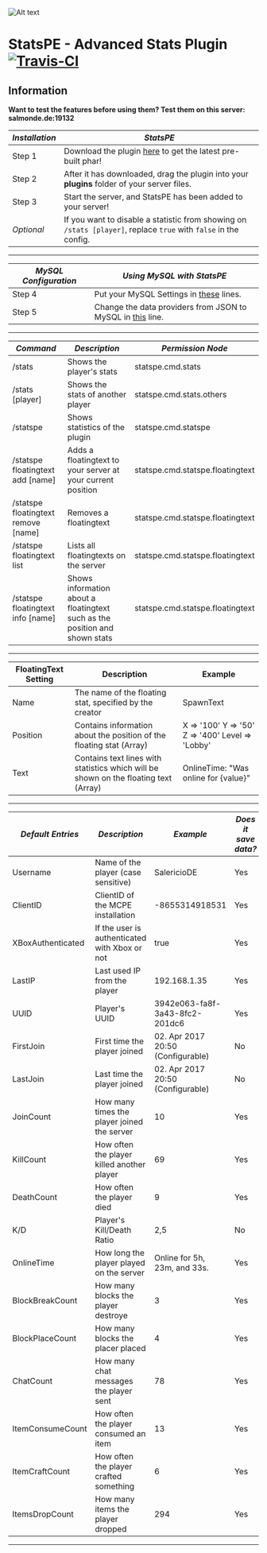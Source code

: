 ![Alt text](https://salmonde.de/MCPE-Plugins/Pictures/StatsPE/StatsPE.png "StatsPE Icon")

# StatsPE - Advanced Stats Plugin [![Travis-CI](https://travis-ci.org/SalmonDE/StatsPE.svg?branch=master)](https://travis-ci.org/SalmonDE/StatsPE)

## Information

**Want to test the features before using them? Test them on this server: salmonde.de:19132**

**_Installation_** | **_StatsPE_**
------------------ | -------------------------------------------------------------------------------------------------------------------
Step 1             | Download the plugin [here](https://github.com/SalmonDE/StatsPE/releases/latest/) to get the latest pre-built phar!
Step 2             | After it has downloaded, drag the plugin into your **plugins** folder of your server files.
Step 3             | Start the server, and StatsPE has been added to your server!
_Optional_         | If you want to disable a statistic from showing on `/stats [player]`, replace `true` with `false` in the config.

--------------------------------------------------------------------------------

**_MySQL Configuration_** | **_Using MySQL with StatsPE_**
------------------------- | ---------------------------------------------------------------------------------------------------------------------------------------
Step 4                    | Put your MySQL Settings in [these](https://github.com/SalmonDE/StatsPE/blob/master/resources/config.yml#L35-L38) lines.
Step 5                    | Change the data providers from JSON to MySQL in [this](https://github.com/SalmonDE/StatsPE/blob/master/resources/config.yml#L28) line.

--------------------------------------------------------------------------------

**_Command_**                       | **_Description_**                                                                          | **_Permission Node_**
----------------------------------- | ------------------------------------------------------------------------------------------ | ------------------------------
/stats                              | Shows the player's stats                                                                   | statspe.cmd.stats
/stats [player]                     | Shows the stats of another player                                                          | statspe.cmd.stats.others
/statspe                            | Shows statistics of the plugin                                                             | statspe.cmd.statspe
/statspe floatingtext add [name]    | Adds a floatingtext to your server at your current position                                | statspe.cmd.statspe.floatingtext
/statspe floatingtext remove [name] | Removes a floatingtext                                                                     | statspe.cmd.statspe.floatingtext
/statspe floatingtext list          | Lists all floatingtexts on the server                                                      | statspe.cmd.statspe.floatingtext
/statspe floatingtext info [name]   | Shows information about a floatingtext such as the position and shown stats                | statspe.cmd.statspe.floatingtext

--------------------------------------------------------------------------------

**FloatingText Setting** | **Description**                                                                                       | **Example**
------------------------ | ----------------------------------------------------------------------------------------------------- | ------------------------------------------------
Name                     | The name of the floating stat, specified by the creator                                               | SpawnText
Position                 | Contains information about the position of the floating stat (Array)                                  | X => '100' Y => '50' Z => '400' Level => 'Lobby'
Text                     | Contains text lines with statistics which will be shown on the floating text (Array)                  | OnlineTime: "Was online for {value}"

--------------------------------------------------------------------------------

**_Default Entries_**   | **_Description_**                             | **_Example_**                      | **_Does it save data?_**
-----------------       | --------------------------------------------- | ---------------------------------- | ----------
Username                | Name of the player (case sensitive)           | SalericioDE                        | Yes
ClientID                | ClientID of the MCPE installation             | -8655314918531                     | Yes
XBoxAuthenticated       | If the user is authenticated with Xbox or not | true                               | Yes
LastIP                  | Last used IP from the player                  | 192.168.1.35                       | Yes
UUID                    | Player's UUID                                 | 3942e063-fa8f-3a43-8fc2-201dc6     | Yes
FirstJoin               | First time the player joined                  | 02. Apr 2017 20:50 (Configurable)  | No
LastJoin                | Last time the player joined                   | 02. Apr 2017 20:50 (Configurable)  | No
JoinCount               | How many times the player joined the server   | 10                                 | Yes
KillCount               | How often the player killed another player    | 69                                 | Yes
DeathCount              | How often the player died                     | 9                                  | Yes
K/D                     | Player's Kill/Death Ratio                     | 2,5                                | No
OnlineTime              | How long the player played on the server      | Online for 5h, 23m, and 33s.       | Yes
BlockBreakCount         | How many blocks the player destroye           | 3                                  | Yes
BlockPlaceCount         | How many blocks the placer placed             | 4                                  | Yes
ChatCount               | How many chat messages the player sent        | 78                                 | Yes
ItemConsumeCount        | How often the player consumed an item         | 13                                 | Yes
ItemCraftCount          | How often the player crafted something        | 6                                  | Yes
ItemsDropCount          | How many items the player dropped             | 294                                | Yes
--------------------------------------------------------------------------------
